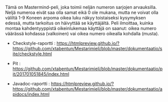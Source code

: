 
Tämä on Mastermind-peli, joka toimii neljän numeron sarjojen arvauksilla. Neljä numeroa eivät saa olla samat eikä 0 ole mukana, mutta ne voivat olla väliltä 1-9  Koneen arpoma oikea luku näkyy toistaiseksi kysymyksen edessä, mutta tarkoitus on häivyttää se käyttäjältä. Peli ilmoittaa, kuinka montaa kahdentyyppistä oikeinlukemaa käyttäjä on saanut: oikea numero väärässä kohdassa (valkoinen) vai oikea numero oikealla kohdalla (musta). 

- Checkstyle-raportti : https://htmlpreview.github.io/?https://github.com/xtabentun/Mestarimieli/blob/master/dokumentaatio/site/checkstyle.html

- Pit : https://github.com/xtabentun/Mestarimieli/blob/master/dokumentaatio/pit/201701051845/index.html 

- Javadoc-raportti : https://htmlpreview.github.io/?https://github.com/xtabentun/Mestarimieli/blob/master/dokumentaatio/apidocs/index.html
